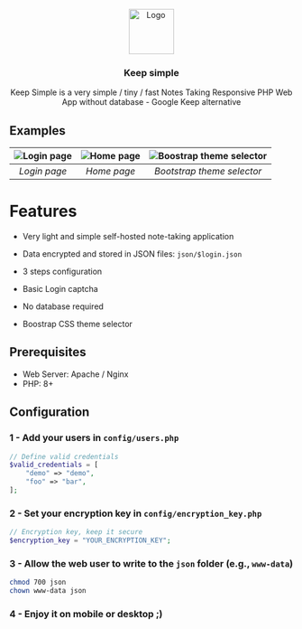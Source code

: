 <!-- PROJECT LOGO -->
<br />
<div align="center">
  <a href="https://github.com/github_username/repo_name">
    <img src="https://i.ibb.co/sPsrCSb/Logo.jpg" alt="Logo" width="80" height="80">
  </a>
<h3 align="center">Keep simple</h3>
  <p align="center">
    Keep Simple is a very simple / tiny / fast Notes Taking Responsive PHP Web App without database - Google Keep alternative
  </p>
</div>

## Examples

| <img src="https://i.ibb.co/tH9sC1Y/1.jpg" alt="Login page" style="max-height: 250px;"> |<img src="https://i.ibb.co/Mg3sRgT/2.jpg" alt="Home page" style="max-height: 250px;"> |  <img src="https://i.ibb.co/VTPtW48/3.jpg" alt="Boostrap theme selector" style="max-height: 250px;"> | 
|:--:|:--:| :--:| 
| *Login page* | *Home page* | *Bootstrap theme selector* |

# Features

- Very light and simple self-hosted note-taking application
- Data encrypted and stored in JSON files: `json/$login.json`
- 3 steps configuration
- Basic Login captcha
- No database required

- Boostrap CSS theme selector

## Prerequisites

- Web Server: Apache / Nginx
- PHP: 8+

## Configuration

### 1 - Add your users in `config/users.php`

```php
// Define valid credentials
$valid_credentials = [
    "demo" => "demo",
    "foo" => "bar",
];
```

### 2 - Set your encryption key in `config/encryption_key.php`

```php
// Encryption key, keep it secure
$encryption_key = "YOUR_ENCRYPTION_KEY";
```

### 3 - Allow the web user to write to the `json` folder (e.g., `www-data`)

```bash
chmod 700 json
chown www-data json
```

### 4 - Enjoy it on mobile or desktop ;)
